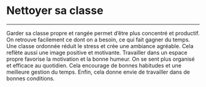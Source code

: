 # Nettoyer sa classe

---

Garder sa classe propre et rangée permet d’être plus concentré et productif. On retrouve facilement ce dont on a besoin, ce qui fait gagner du temps. Une classe ordonnée réduit le stress et crée une ambiance agréable. Cela reflète aussi une image positive et motivante. Travailler dans un espace propre favorise la motivation et la bonne humeur. On se sent plus organisé et efficace au quotidien. Cela encourage de bonnes habitudes et une meilleure gestion du temps. Enfin, cela donne envie de travailler dans de bonnes conditions.